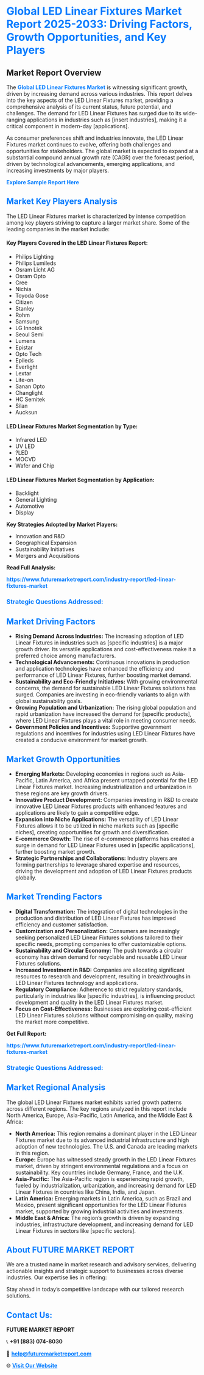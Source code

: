 <h1 style="color: #007BFF;">Global LED Linear Fixtures Market Report 2025-2033: Driving Factors, Growth Opportunities, and Key Players</h1>

<section id="overview">
<h2>Market Report Overview</h2>
<p>The <a href="https://www.futuremarketreport.com/industry-report/led-linear-fixtures-market" style="color: #007BFF; text-decoration: none;"><strong>Global LED Linear Fixtures Market</strong></a> is witnessing significant growth, driven by increasing demand across various industries. This report delves into the key aspects of the LED Linear Fixtures market, providing a comprehensive analysis of its current status, future potential, and challenges. The demand for LED Linear Fixtures has surged due to its wide-ranging applications in industries such as [insert industries], making it a critical component in modern-day [applications].</p>
<p>As consumer preferences shift and industries innovate, the LED Linear Fixtures market continues to evolve, offering both challenges and opportunities for stakeholders. The global market is expected to expand at a substantial compound annual growth rate (CAGR) over the forecast period, driven by technological advancements, emerging applications, and increasing investments by major players.</p>
</section>

<section id="overview">
<p><a href="https://www.futuremarketreport.com/request-sample/reportId=35836" style="color: #007BFF; text-decoration: none;"><strong>Explore Sample Report Here</strong></a></p>
</section>

<section id="key-players">
<h2 style="color: #007BFF;">Market Key Players Analysis</h2>
<p>The LED Linear Fixtures market is characterized by intense competition among key players striving to capture a larger market share. Some of the leading companies in the market include:</p>
<h4>Key Players Covered in the LED Linear Fixtures Report:</h4>
<ul><li>Philips Lighting</li><li>Philips Lumileds</li><li>Osram Licht AG</li><li>Osram Opto</li><li>Cree</li><li>Nichia</li><li>Toyoda Gose</li><li>Citizen</li><li>Stanley</li><li>Rohm</li><li>Samsung</li><li>LG Innotek</li><li>Seoul Semi</li><li>Lumens</li><li>Epistar</li><li>Opto Tech</li><li>Epileds</li><li>Everlight</li><li>Lextar</li><li>Lite-on</li><li>Sanan Opto</li><li>Changlight</li><li>HC Semitek</li><li>Silan</li><li>Aucksun</li></ul>
<h4>LED Linear Fixtures Market Segmentation by Type:</h4>
<ul><li>Infrared LED</li><li>UV LED</li><li>?LED</li><li>MOCVD</li><li>Wafer and Chip</li></ul>

<h4>LED Linear Fixtures Market Segmentation by Application:</h4>
<ul><li>Backlight</li><li>General Lighting</li><li>Automotive</li><li>Display</li></ul>
<p><strong>Key Strategies Adopted by Market Players:</strong></p>
<ul>
<li>Innovation and R&D</li>
<li>Geographical Expansion</li>
<li>Sustainability Initiatives</li>
<li>Mergers and Acquisitions</li>
</ul>
</section>

<section>
<p><strong>Read Full Analysis: </strong></p><a href="https://www.futuremarketreport.com/industry-report/led-linear-fixtures-market" style="color: #007BFF; text-decoration: none;"><strong>https://www.futuremarketreport.com/industry-report/led-linear-fixtures-market</strong></a>
<h3 style="color: #007BFF;">Strategic Questions Addressed:</h3>
</section>

<section id="driving-factors">
<h2 style="color: #007BFF;">Market Driving Factors</h2>
<ul>
<li><strong>Rising Demand Across Industries:</strong> The increasing adoption of LED Linear Fixtures in industries such as [specific industries] is a major growth driver. Its versatile applications and cost-effectiveness make it a preferred choice among manufacturers.</li>
<li><strong>Technological Advancements:</strong> Continuous innovations in production and application technologies have enhanced the efficiency and performance of LED Linear Fixtures, further boosting market demand.</li>
<li><strong>Sustainability and Eco-Friendly Initiatives:</strong> With growing environmental concerns, the demand for sustainable LED Linear Fixtures solutions has surged. Companies are investing in eco-friendly variants to align with global sustainability goals.</li>
<li><strong>Growing Population and Urbanization:</strong> The rising global population and rapid urbanization have increased the demand for [specific products], where LED Linear Fixtures plays a vital role in meeting consumer needs.</li>
<li><strong>Government Policies and Incentives:</strong> Supportive government regulations and incentives for industries using LED Linear Fixtures have created a conducive environment for market growth.</li>
</ul>
</section>

<section id="growth-opportunities">
<h2 style="color: #007BFF;">Market Growth Opportunities</h2>
<ul>
<li><strong>Emerging Markets:</strong> Developing economies in regions such as Asia-Pacific, Latin America, and Africa present untapped potential for the LED Linear Fixtures market. Increasing industrialization and urbanization in these regions are key growth drivers.</li>
<li><strong>Innovative Product Development:</strong> Companies investing in R&D to create innovative LED Linear Fixtures products with enhanced features and applications are likely to gain a competitive edge.</li>
<li><strong>Expansion into Niche Applications:</strong> The versatility of LED Linear Fixtures allows it to be utilized in niche markets such as [specific niches], creating opportunities for growth and diversification.</li>
<li><strong>E-commerce Growth:</strong> The rise of e-commerce platforms has created a surge in demand for LED Linear Fixtures used in [specific applications], further boosting market growth.</li>
<li><strong>Strategic Partnerships and Collaborations:</strong> Industry players are forming partnerships to leverage shared expertise and resources, driving the development and adoption of LED Linear Fixtures products globally.</li>
</ul>
</section>

<section id="trending-factors">
<h2 style="color: #007BFF;">Market Trending Factors</h2>
<ul>
<li><strong>Digital Transformation:</strong> The integration of digital technologies in the production and distribution of LED Linear Fixtures has improved efficiency and customer satisfaction.</li>
<li><strong>Customization and Personalization:</strong> Consumers are increasingly seeking personalized LED Linear Fixtures solutions tailored to their specific needs, prompting companies to offer customizable options.</li>
<li><strong>Sustainability and Circular Economy:</strong> The push towards a circular economy has driven demand for recyclable and reusable LED Linear Fixtures solutions.</li>
<li><strong>Increased Investment in R&D:</strong> Companies are allocating significant resources to research and development, resulting in breakthroughs in LED Linear Fixtures technology and applications.</li>
<li><strong>Regulatory Compliance:</strong> Adherence to strict regulatory standards, particularly in industries like [specific industries], is influencing product development and quality in the LED Linear Fixtures market.</li>
<li><strong>Focus on Cost-Effectiveness:</strong> Businesses are exploring cost-efficient LED Linear Fixtures solutions without compromising on quality, making the market more competitive.</li>
</ul>
</section>

<section>
<p><strong>Get Full Report: </strong></p><a href="https://www.futuremarketreport.com/industry-report/led-linear-fixtures-market" style="color: #007BFF; text-decoration: none;"><strong>https://www.futuremarketreport.com/industry-report/led-linear-fixtures-market</strong></a>
<h3 style="color: #007BFF;">Strategic Questions Addressed:</h3>
</section>


<section id="regional-analysis">
<h2 style="color: #007BFF;">Market Regional Analysis</h2>
<p>The global LED Linear Fixtures market exhibits varied growth patterns across different regions. The key regions analyzed in this report include North America, Europe, Asia-Pacific, Latin America, and the Middle East & Africa:</p>
<ul>
<li><strong>North America:</strong> This region remains a dominant player in the LED Linear Fixtures market due to its advanced industrial infrastructure and high adoption of new technologies. The U.S. and Canada are leading markets in this region.</li>
<li><strong>Europe:</strong> Europe has witnessed steady growth in the LED Linear Fixtures market, driven by stringent environmental regulations and a focus on sustainability. Key countries include Germany, France, and the U.K.</li>
<li><strong>Asia-Pacific:</strong> The Asia-Pacific region is experiencing rapid growth, fueled by industrialization, urbanization, and increasing demand for LED Linear Fixtures in countries like China, India, and Japan.</li>
<li><strong>Latin America:</strong> Emerging markets in Latin America, such as Brazil and Mexico, present significant opportunities for the LED Linear Fixtures market, supported by growing industrial activities and investments.</li>
<li><strong>Middle East & Africa:</strong> The region’s growth is driven by expanding industries, infrastructure development, and increasing demand for LED Linear Fixtures in sectors like [specific sectors].</li>
</ul>
</section>

<footer>
<h2 style="color: #007BFF;">About FUTURE MARKET REPORT</h2>
<p>We are a trusted name in market research and advisory services, delivering actionable insights and strategic support to businesses across diverse industries. Our expertise lies in offering:</p>

<p>Stay ahead in today’s competitive landscape with our tailored research solutions.</p>

<h2 style="color: #007BFF;">Contact Us:</h2>
<p><strong>FUTURE MARKET REPORT</strong></p>
<p>📞 <strong>+91 (883) 074-8030</strong></p>
<p>📧 <strong><a href="mailto:help@futuremarketreport.com" style="color: #007BFF;">help@futuremarketreport.com</a></strong></p>
<p>🌐 <strong><a href="https://www.futuremarketreport.com/" style="color: #007BFF;">Visit Our Website</a></strong></p>
</footer>